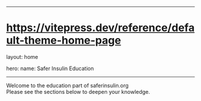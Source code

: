 ---
# https://vitepress.dev/reference/default-theme-home-page
layout: home

hero:
  name: Safer Insulin Education

  ---
  
  Welcome to the education part of saferinsulin.org  
  Please see the sections below to deepen your knowledge. 
  



